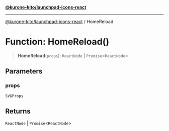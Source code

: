 [**@kurone-kito/launchpad-icons-react**](../README.md)

***

[@kurone-kito/launchpad-icons-react](../globals.md) / HomeReload

# Function: HomeReload()

> **HomeReload**(`props`): `ReactNode` \| `Promise`\<`ReactNode`\>

## Parameters

### props

`SVGProps`

## Returns

`ReactNode` \| `Promise`\<`ReactNode`\>
